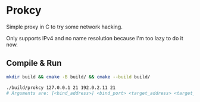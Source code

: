 # Prokcy

Simple proxy in C to try some network hacking.

Only supports IPv4 and no name resolution because I'm too lazy to do it now.

## Compile & Run

```sh
mkdir build && cmake -B build/ && cmake --build build/

./build/prokcy 127.0.0.1 21 192.0.2.11 21
# Arguments are: [<bind_address>] <bind_port> <target_address> <target_port>
```
